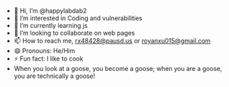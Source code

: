 - 👋 Hi, I’m @happylabdab2
- 👀 I’m interested in Coding and vulnerabilities 
- 🌱 I’m currently learning js
- 💞️ I’m looking to collaborate on web pages
- 📫 How to reach me, rx48428@pausd.us or royanxu015@gmail.com
- 😄 Pronouns: He/Him
- ⚡ Fun fact: I like to cook
- When you look at a goose, you become a goose; when you are a goose, you are technically a goose!
